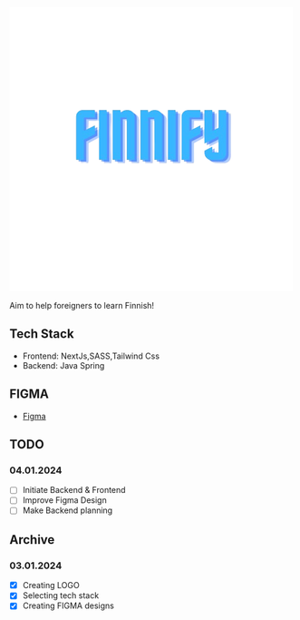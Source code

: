 ![Finnify Logo](logo_without_bg.png)

Aim to help foreigners to learn Finnish!

## Tech Stack

- Frontend: NextJs,SASS,Tailwind Css
- Backend: Java Spring

## FIGMA

- [Figma](https://www.figma.com/file/2SpQhn5ISAlc7UVueCsRbv/FInnify?type=design&node-id=0%3A1&mode=design&t=S0sSVLzewjDXLpMo-1)

## TODO

### 04.01.2024

- [ ] Initiate Backend & Frontend
- [ ] Improve Figma Design
- [ ] Make Backend planning

## Archive

### 03.01.2024

- [x] Creating LOGO
- [x] Selecting tech stack
- [x] Creating FIGMA designs
